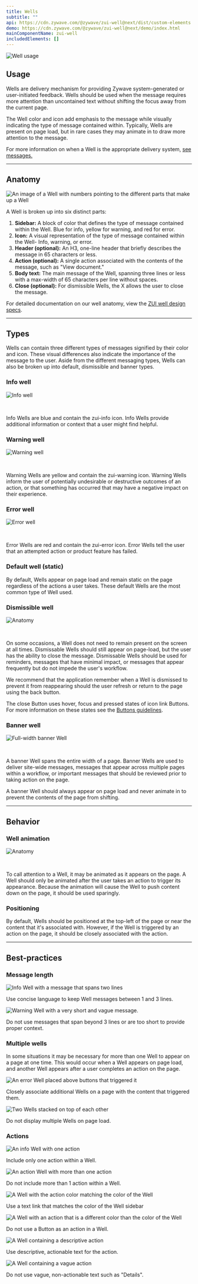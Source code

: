 ```yaml
---
title: Wells
subtitle: ""
api: https://cdn.zywave.com/@zywave/zui-well@next/dist/custom-elements.json
demo: https://cdn.zywave.com/@zywave/zui-well@next/demo/index.html
mainComponentName: zui-well
includedElements: []
---
```

![Well usage](/images/well_usage-–-1.svg)

<docs-spacer size="small"><docs-spacer>

## Usage

Wells are delivery mechanism for providing Zywave system-generated or user-initiated feedback. Wells should be used when the message requires more attention than uncontained text without shifting the focus away from the current page.

The Well color and icon add emphasis to the message while visually indicating the type of message contained within. Typically, Wells are present on page load, but in rare cases they may animate in to draw more attention to the message.

<docs-note>For more information on when a Well is the appropriate delivery system, [see messages.](/design-system/voice-and-tone/messages/)</docs-note>

- - -

## Anatomy

![An image of a Well with numbers pointing to the different parts that make up a Well](/images/well_anatomy-–-1.svg)

A Well is broken up into six distinct parts:

1. **Sidebar:** A block of color that defines the type of message contained within the Well. Blue for info, yellow for warning, and red for error.
2. **Icon:** A visual representation of the type of message contained within the Well- Info, warning, or error.  
3. **Header (optional):** An H3, one-line header that briefly describes the message in 65 characters or less.
4. **Action (optional):** A single action associated with the contents of the message, such as "View document."
5. **Body text:** The main message of the Well, spanning three lines or less with a max-width of 65 characters per line without spaces.
6. **Close (optional):** For dismissible Wells, the X allows the user to close the message. 

<docs-note>For detailed documentation on our well anatomy, view the [ZUI well design specs](https://xd.adobe.com/view/6f1e7711-b6ef-4f78-b179-700ddde71e4a-3a4d/).</docs-note>

<hr>

## Types

Wells can contain three different types of messages signified by their color and icon. These visual differences also indicate the importance of the message to the user. Aside from the different messaging types, Wells can also be broken up into default, dismissible and banner types. 

<docs-spacer size="small"></docs-spacer>

### Info well

![Info well](/images/info_well-–-1.svg)

<br> 

Info Wells are blue and contain the zui-info icon. Info Wells provide additional information or context that a user might find helpful.

<docs-spacer size="small"></docs-spacer>

### Warning well

![Warning well](/images/warning_well-–-1.svg)

<br>

Warning Wells are yellow and contain the zui-warning icon. Warning Wells inform the user of potentially undesirable or destructive outcomes of an action, or that something has occurred that may have a negative impact on their experience.

<docs-spacer size="small"></docs-spacer>

### Error well

![Error well](/images/error_well-–-1.svg)

<br>

Error Wells are red and contain the zui-error icon. Error Wells tell the user that an attempted action or product feature has failed. 

<docs-spacer size="large"></docs-spacer>

### Default well (static)

By default, Wells appear on page load and remain static on the page regardless of the actions a user takes. These default Wells are the most common type of Well used. 

<docs-spacer size="small"></docs-spacer>

### Dismissible well

![Anatomy](/images/dismissible_well-–-1.svg)

<br>

On some occasions, a Well does not need to remain present on the screen at all times. Dismissable Wells should still appear on page-load, but the user has the ability to close the message. Dismissable Wells should be used for reminders, messages that have minimal impact, or messages that appear frequently but do not impede the user's workflow. 

We recommend that the application remember when a Well is dismissed to prevent it from reappearing should the user refresh or return to the page using the back button.

The close Button uses hover, focus and pressed states of icon link Buttons. For more information on these states see the [Buttons guidelines](/design-system/components/buttons/).

<docs-spacer size="small"></docs-spacer>

### Banner well

![Full-width banner Well](/images/banner_well-–-1.svg)

<br>

A banner Well spans the entire width of a page. Banner Wells are used to deliver site-wide messages, messages that appear across multiple pages within a workflow, or important messages that should be reviewed prior to taking action on the page. 

A banner Well should always appear on page load and never animate in to prevent the contents of the page from shifting. 

<hr>

## Behavior

### Well animation

![Anatomy](/images/components/well/zui-well-animation-final.gif)

<br>

To call attention to a Well, it may be animated as it appears on the page. A Well should only be animated after the user takes an action to trigger its appearance. Because the animation will cause the Well to push content down on the page, it should be used sparingly. 

<docs-spacer size="small"></docs-spacer>

### Positioning

By default, Wells should be positioned at the top-left of the page or near the content that it's associated with. However, if the Well is triggered by an action on the page, it should be closely associated with the action. 

- - -

## Best-practices

### Message length

<docs-grid columns="2">
<div>

![Info Well with a message that spans two lines](/images/message-length_do-–-1.svg)

<docs-do>

Use concise language to keep Well messages between 1 and 3 lines.

</docs-do>
</div>
<div>

![Warning Well with a very short and vague message.](/images/message-length_do-not-–-1.svg)

<docs-do-not>

Do not use messages that span beyond 3 lines or are too short to provide proper context.

</div>
</docs-do-not>
</docs-grid>

<docs-spacer size="small"></docs-spacer>

### Multiple wells

In some situations it may be necessary for more than one Well to appear on a page at one time. This would occur when a Well appears on page load, and another Well appears after a user completes an action on the page. 

<docs-grid columns="2">
<div>

![An error Well placed above buttons that triggered it](/images/multiple_do-–-1.svg)

<docs-do>

Closely associate additional Wells on a page with the content that triggered them. 

</docs-do>
</div>
<div>

![Two Wells stacked on top of each other](/images/multiple_do-not-–-1.svg)

<docs-do-not>

Do not display multiple Wells on page load. 

</docs-do-not>
</div>
</docs-grid>

<docs-spacer size="small"></docs-spacer>

### Actions

<docs-grid columns="2">
<div>

![An info Well with one action](/images/action_amount_do-–-1.svg)

<docs-do>

Include only one action within a Well. 

</docs-do>
</div>
<div>

![An action Well with more than one action](/images/action_amount_do-not-–-1.svg)

<docs-do-not>

Do not include more than 1 action within a Well. 

</docs-do-not>
</div>
<div>

![A Well with the action color matching the color of the Well](/images/action_color_do-–-1.svg)

<docs-do>

Use a text link that matches the color of the Well sidebar

</docs-do>
</div>
<div>

![A Well with an action that is a different color than the color of the Well](/images/action_color_do-not-–-1.svg)

<docs-do-not>

Do not use a Button as an action in a Well.

</docs-do-not>
</div>
<div>

![A Well containing a descriptive action](/images/action__do-–-1.svg)

<docs-do>

Use descriptive, actionable text for the action.

</docs-do>
</div>
<div>

![A Well containing a vague action](/images/action_do-not-–-1.svg)

<docs-do-not>

Do not use vague, non-actionable text such as "Details".

</docs-do-not>
</div>
</docs-grid>